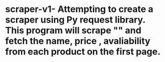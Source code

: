 # scraper-v1- Attempting to create a scraper using Py request library. This program will scrape "" and fetch the name, price , avaliability from each product on the first page.
